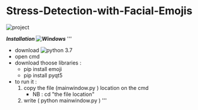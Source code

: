 # Stress-Detection-with-Facial-Emojis

![project](https://github.com/ayoubkarwi/Stress-Detection-with-Facial-Emojis/assets/118276511/7b540d46-bd46-445c-860e-74f4bd431711)

***Installation ![Windows](https://www.google.com/imgres?imgurl=https%3A%2F%2Fimages-wixmp-ed30a86b8c4ca887773594c2.wixmp.com%2Fi%2Ffd7e388e-9c90-4a50-8b55-4e0d384c1a5a%2Fd1cp9jc-5bb31de1-1702-46e0-884f-e275fabf37d6.png&tbnid=2Pc3bkxcx5ZlUM&vet=12ahUKEwiLi9Xj-feAAxXG2aQKHSDjBtgQMygNegQIARBw..i&imgrefurl=https%3A%2F%2Fwww.deviantart.com%2Fbonkietje%2Fart%2FWindows-Vista-Icons-81800328&docid=un8UpTrI1FhBSM&w=140&h=140&q=windows%20icon%20small&ved=2ahUKEwiLi9Xj-feAAxXG2aQKHSDjBtgQMygNegQIARBw)***
'''
 - download ![python 3.7]( https://www.python.org/downloads/release/python-370/ )
 - open cmd 
 - download thoose libraries :
    - pip install emoji
    - pip install pyqt5
 - to run it :  
    1) copy the file (mainwindow.py ) location on the cmd 
       - NB : cd "the file location"
    2) write ( python mainwindow.py )
'''
